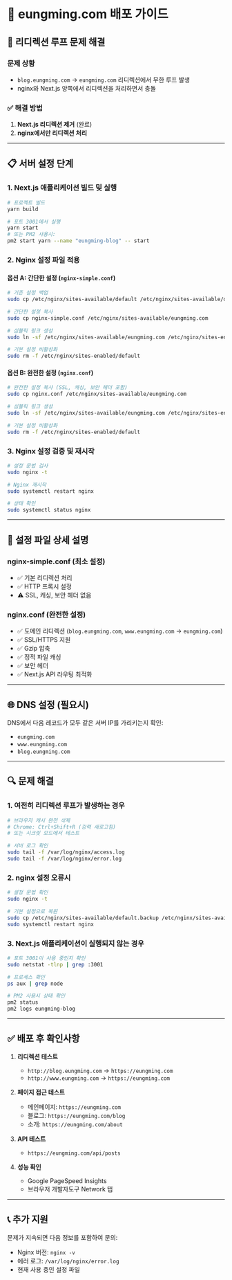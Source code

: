 # 🚀 eungming.com 배포 가이드

## 🔄 리디렉션 루프 문제 해결

### 문제 상황
- `blog.eungming.com` → `eungming.com` 리디렉션에서 무한 루프 발생
- nginx와 Next.js 양쪽에서 리디렉션을 처리하면서 충돌

### ✅ 해결 방법
1. **Next.js 리디렉션 제거** (완료)
2. **nginx에서만 리디렉션 처리**

---

## 📋 서버 설정 단계

### 1. Next.js 애플리케이션 빌드 및 실행
```bash
# 프로젝트 빌드
yarn build

# 포트 3001에서 실행
yarn start
# 또는 PM2 사용시:
pm2 start yarn --name "eungming-blog" -- start
```

### 2. Nginx 설정 파일 적용

#### 옵션 A: 간단한 설정 (`nginx-simple.conf`)
```bash
# 기존 설정 백업
sudo cp /etc/nginx/sites-available/default /etc/nginx/sites-available/default.backup

# 간단한 설정 복사
sudo cp nginx-simple.conf /etc/nginx/sites-available/eungming.com

# 심볼릭 링크 생성
sudo ln -sf /etc/nginx/sites-available/eungming.com /etc/nginx/sites-enabled/

# 기본 설정 비활성화
sudo rm -f /etc/nginx/sites-enabled/default
```

#### 옵션 B: 완전한 설정 (`nginx.conf`)
```bash
# 완전한 설정 복사 (SSL, 캐싱, 보안 헤더 포함)
sudo cp nginx.conf /etc/nginx/sites-available/eungming.com

# 심볼릭 링크 생성
sudo ln -sf /etc/nginx/sites-available/eungming.com /etc/nginx/sites-enabled/

# 기본 설정 비활성화
sudo rm -f /etc/nginx/sites-enabled/default
```

### 3. Nginx 설정 검증 및 재시작
```bash
# 설정 문법 검사
sudo nginx -t

# Nginx 재시작
sudo systemctl restart nginx

# 상태 확인
sudo systemctl status nginx
```

---

## 🔧 설정 파일 상세 설명

### nginx-simple.conf (최소 설정)
- ✅ 기본 리디렉션 처리
- ✅ HTTP 프록시 설정
- ⚠️ SSL, 캐싱, 보안 헤더 없음

### nginx.conf (완전한 설정)
- ✅ 도메인 리디렉션 (`blog.eungming.com`, `www.eungming.com` → `eungming.com`)
- ✅ SSL/HTTPS 지원
- ✅ Gzip 압축
- ✅ 정적 파일 캐싱
- ✅ 보안 헤더
- ✅ Next.js API 라우팅 최적화

---

## 🌐 DNS 설정 (필요시)

DNS에서 다음 레코드가 모두 같은 서버 IP를 가리키는지 확인:
- `eungming.com`
- `www.eungming.com`
- `blog.eungming.com`

---

## 🔍 문제 해결

### 1. 여전히 리디렉션 루프가 발생하는 경우
```bash
# 브라우저 캐시 완전 삭제
# Chrome: Ctrl+Shift+R (강력 새로고침)
# 또는 시크릿 모드에서 테스트

# 서버 로그 확인
sudo tail -f /var/log/nginx/access.log
sudo tail -f /var/log/nginx/error.log
```

### 2. nginx 설정 오류시
```bash
# 설정 문법 확인
sudo nginx -t

# 기본 설정으로 복원
sudo cp /etc/nginx/sites-available/default.backup /etc/nginx/sites-available/default
sudo systemctl restart nginx
```

### 3. Next.js 애플리케이션이 실행되지 않는 경우
```bash
# 포트 3001이 사용 중인지 확인
sudo netstat -tlnp | grep :3001

# 프로세스 확인
ps aux | grep node

# PM2 사용시 상태 확인
pm2 status
pm2 logs eungming-blog
```

---

## ✅ 배포 후 확인사항

1. **리디렉션 테스트**
   - `http://blog.eungming.com` → `https://eungming.com`
   - `http://www.eungming.com` → `https://eungming.com`

2. **페이지 접근 테스트**
   - 메인페이지: `https://eungming.com`
   - 블로그: `https://eungming.com/blog`
   - 소개: `https://eungming.com/about`

3. **API 테스트**
   - `https://eungming.com/api/posts`

4. **성능 확인**
   - Google PageSpeed Insights
   - 브라우저 개발자도구 Network 탭

---

## 📞 추가 지원

문제가 지속되면 다음 정보를 포함하여 문의:
- Nginx 버전: `nginx -v`
- 에러 로그: `/var/log/nginx/error.log`
- 현재 사용 중인 설정 파일